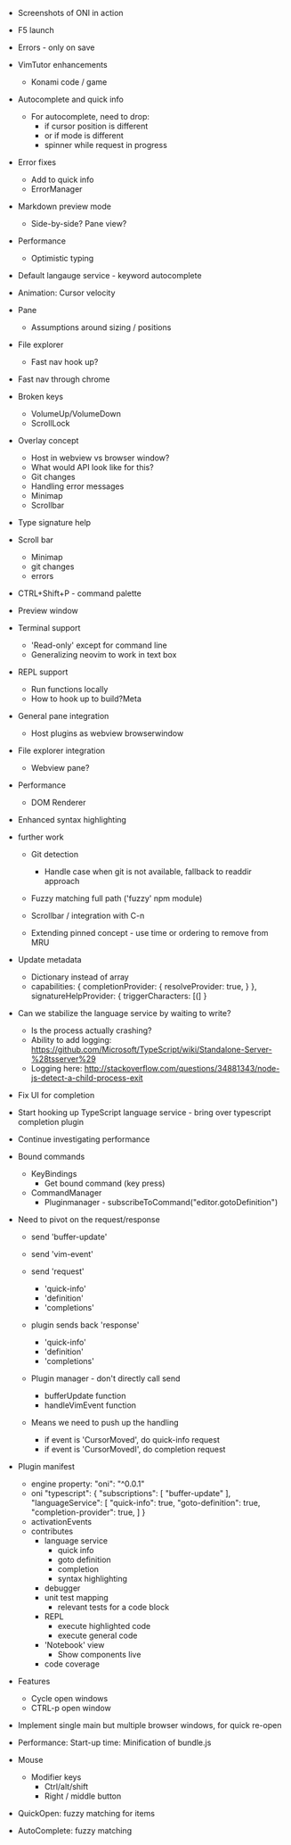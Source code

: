 - Screenshots of ONI in action

- F5 launch

- Errors - only on save

- VimTutor enhancements
    - Konami code / game

- Autocomplete and quick info
    - For autocomplete, need to drop:
        - if cursor position is different
        - or if mode is different
        - spinner while request in progress

- Error fixes
    - Add to quick info
    - ErrorManager

- Markdown preview mode
    - Side-by-side? Pane view?


- Performance
    - Optimistic typing

- Default langauge service - keyword autocomplete

- Animation: Cursor velocity

- Pane
    - Assumptions around sizing / positions

- File explorer
    - Fast nav hook up?

- Fast nav through chrome

- Broken keys
    - VolumeUp/VolumeDown
    - ScrollLock

- Overlay concept
    - Host in webview vs browser window?
    - What would API look like for this?
    - Git changes
    - Handling error messages
    - Minimap
    - Scrollbar

- Type signature help
- Scroll bar
    - Minimap
    - git changes
    - errors

- CTRL+Shift+P - command palette
- Preview window

- Terminal support
    - 'Read-only' except for command line
    - Generalizing neovim to work in text box

- REPL support
    - Run functions locally
    - How to hook up to build?Meta

- General pane integration
    - Host plugins as webview browserwindow

- File explorer integration
    - Webview pane?
- Performance
    - DOM Renderer
- Enhanced syntax highlighting

- <C-P> further work
    - Git detection
        - Handle case when git is not available, fallback to readdir approach

    - Fuzzy matching full path ('fuzzy' npm module)
    - Scrollbar / integration with C-n
    - Extending pinned concept - use time or ordering to remove from MRU


- Update metadata
    - Dictionary instead of array
    - capabilities: {
        completionProvider: {
            resolveProvider: true,
            }
        },
        signatureHelpProvider: {
            triggerCharacters: [(]
        }

- Can we stabilize the language service by waiting to write?
    - Is the process actually crashing?
    - Ability to add logging: https://github.com/Microsoft/TypeScript/wiki/Standalone-Server-%28tsserver%29
    - Logging here: http://stackoverflow.com/questions/34881343/node-js-detect-a-child-process-exit

- Fix UI for completion

- Start hooking up TypeScript language service - bring over typescript completion plugin

- Continue investigating performance

- Bound commands
    - KeyBindings
        - Get bound command (key press)
    - CommandManager
        - Pluginmanager - subscribeToCommand("editor.gotoDefinition")

- Need to pivot on the request/response
    - send 'buffer-update'
    - send 'vim-event'
    - send 'request'
        - 'quick-info'
        - 'definition'
        - 'completions'

    - plugin sends back 'response'
        - 'quick-info'
        - 'definition'
        - 'completions'

    - Plugin manager - don't directly call send
        - bufferUpdate function
        - handleVimEvent function

    - Means we need to push up the handling
        - if event is 'CursorMoved', do quick-info request
        - if event is 'CursorMovedI', do completion request

- Plugin manifest
    - engine property: "oni": "^0.0.1"
    - oni
        "typescript": {
            "subscriptions": [
                "buffer-update"
            ],
            "languageService": [
                "quick-info": true,
                "goto-definition": true,
                "completion-provider": true,
            ]
        }
    - activationEvents
    - contributes
        - language service
            - quick info
            - goto definition
            - completion
            - syntax highlighting
        - debugger
        - unit test mapping
            - relevant tests for a code block
        - REPL
            - execute highlighted code
            - execute general code
        - 'Notebook' view
            - Show components live
        - code coverage

- Features
    - Cycle open windows
    - CTRL-p open window

- Implement single main but multiple browser windows, for quick re-open

- Performance: Start-up time: Minification of bundle.js 

- Mouse
    - Modifier keys
        - Ctrl/alt/shift
        - Right / middle button

- QuickOpen: fuzzy matching for items
- AutoComplete: fuzzy matching

